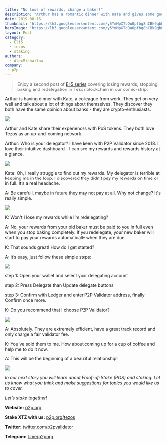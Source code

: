 ```yaml
---
title: "No loss of rewards, change a baker!"
description: "Arthur has a romantic dinner with Kate and gives some good advice..."
date: 2019-08-16
thumbnail: 'https://lh3.googleusercontent.com/y5YmMpXTcQu0pfbg8hCBk9qbEwPxVC_U6rmQfUZXXirGGFwJHsVPJPD5ouPEId-NoloKlc-2Cbl0NaCZ84P5=w1920-h1008-rw'
heroImage: 'https://lh3.googleusercontent.com/y5YmMpXTcQu0pfbg8hCBk9qbEwPxVC_U6rmQfUZXXirGGFwJHsVPJPD5ouPEId-NoloKlc-2Cbl0NaCZ84P5=w1920-h1008-rw'
layout: Post
category:
  - Eli5
  - tezos
  - staking
authors:
  - AlexMichailow
company:
 - p2p
---
```

> Enjoy a second post of [Eli5 series](https://economy.p2p.org/category/Eli5/) covering losing rewards, stopping baking and redelegation in Tezos blockchain in our comic-strip. 


Arthur is having dinner with Kate, a colleague from work. They get on very well and talk about a lot of things about themselves.  They discover they both have the same opinion about banks - they are crypto-enthusiasts. 

![](https://lh3.googleusercontent.com/y5YmMpXTcQu0pfbg8hCBk9qbEwPxVC_U6rmQfUZXXirGGFwJHsVPJPD5ouPEId-NoloKlc-2Cbl0NaCZ84P5=w1920-h1008-rw)

Arthur and Kate share their experiences with PoS tokens. They both love Tezos as an up-and-coming network. 

Arthur: Who is your delegator? I have been with P2P Validator since 2018. I love their intuitive dashboard - I can see my rewards and rewards history at a glance.

![](https://drive.google.com/uc?id=1WNWs3IxuKa_3v-2iIx_fREtuXYnOhS5K)

Kate: Oh, I really struggle to find out my rewards. My delegator is terrible at keeping me in the loop. I discovered they didn’t pay my rewards on time or in full. It’s a real headache. 

A: Be carefull, maybe in future they may not pay at all. Why not change? It's really simple.

![](https://drive.google.com/uc?id=1mePe_V65XRler6JuTGBd7RAqfIe29L9k)

K: Won't I lose my rewards while I’m redelegating?

A: No, your rewards from your old baker must be paid to you in full even when you stop baking completely. If you redelegate, your new baker will start to pay your rewards automatically when they are due. 

K: That sounds great! How do I get started?

A: It’s easy, just follow these simple steps: 
 
![](https://drive.google.com/uc?id=1PxJwyJKI4tZyFbURfLKDyPupwrMVK2zb)

step 1: Open your wallet and select your delegating account

step 2: Press Delegate than Update delegate buttons

step 3: Confirm with Ledger and enter P2P Validator address, finally Confirm once more.



K: Do you recommend that I choose P2P Validator?
   
![](https://drive.google.com/uc?id=1avxxK83T5zukQWaw9pvOpHWYMf4d0W7j)

A: Absolutely. They are extremely efficient, have a great track record and only charge a fair validator fee.

K: You’ve sold them to me. How about coming up for a cup of coffee and help me to do it now.

A: This will be the beginning of a beautiful relationship!

![](https://drive.google.com/uc?id=1uPgFiivOWjwmTIFCQzNyV9DAAIATJqyo)

*In our next story you will learn about Proof-of-Stake (POS) and staking. Let us know what you think and make suggestions for topics you would like us to cover.*

*Let’s stake together!*

**Website:** [p2p.org](https://p2p.org/?utm_source=Tezos1post&utm_medium=creds_link&utm_campaign=blog)

**Stake XTZ with us:** [p2p.org/tezos](https://p2p.org/tezos)

**Twitter:** [twitter.com/p2pvalidator](http://twitter.com/p2pvalidator)

**Telegram:** [t.me/p2porg](http://t.me/p2porg)

